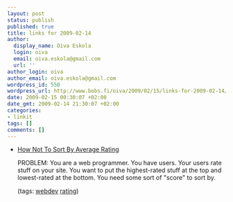 ```yaml
---
layout: post
status: publish
published: true
title: links for 2009-02-14
author:
  display_name: Oiva Eskola
  login: oiva
  email: oiva.eskola@gmail.com
  url: ''
author_login: oiva
author_email: oiva.eskola@gmail.com
wordpress_id: 550
wordpress_url: http://www.bobs.fi/oiva/2009/02/15/links-for-2009-02-14/
date: 2009-02-15 00:30:07 +02:00
date_gmt: 2009-02-14 21:30:07 +02:00
categories:
- linkit
tags: []
comments: []
---
```

<ul class="delicious">
<li>
<div class="delicious-link"><a href="http://www.evanmiller.org/how-not-to-sort-by-average-rating.html">How Not To Sort By Average Rating</a></div></p>
<div class="delicious-extended">PROBLEM: You are a web programmer. You have users. Your users rate stuff on your site. You want to put the highest-rated stuff at the top and lowest-rated at the bottom. You need some sort of "score" to sort by.</div></p>
<div class="delicious-tags">(tags: <a href="http://delicious.com/oiva/webdev">webdev</a> <a href="http://delicious.com/oiva/rating">rating</a>)</div><br />
            </li></ul>

